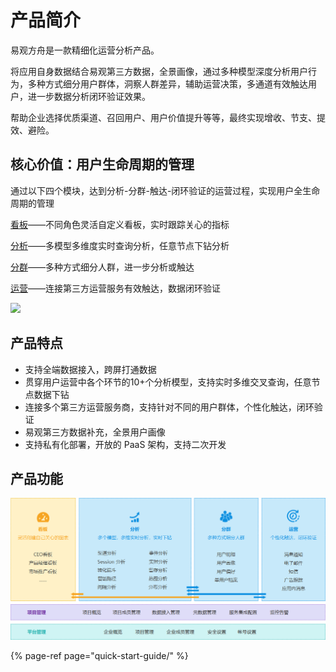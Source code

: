 # 产品简介

易观方舟是一款精细化运营分析产品。

将应用自身数据结合易观第三方数据，全景画像，通过多种模型深度分析用户行为，多种方式细分用户群体，洞察人群差异，辅助运营决策，多通道有效触达用户，进一步数据分析闭环验证效果。

帮助企业选择优质渠道、召回用户、用户价值提升等等，最终实现增收、节支、提效、避险。

## 核心价值：用户生命周期的管理

通过以下四个模块，达到分析-分群-触达-闭环验证的运营过程，实现用户全生命周期的管理

[看板](features/dashboard.md)——不同角色灵活自定义看板，实时跟踪关心的指标

[分析](features/analytics/)——多模型多维度实时查询分析，任意节点下钻分析

[分群](features/segmentation/)——多种方式细分人群，进一步分析或触达

[运营](features/operation/)——连接第三方运营服务有效触达，数据闭环验证

![ ](https://imguserradar.analysys.cn/fangzhou/sysImg/201706141931230718.png)

## 产品特点

* 支持全端数据接入，跨屏打通数据
* 贯穿用户运营中各个环节的10+个分析模型，支持实时多维交叉查询，任意节点数据下钻
* 连接多个第三方运营服务商，支持针对不同的用户群体，个性化触达，闭环验证
* 易观第三方数据补充，全景用户画像
* 支持私有化部署，开放的 PaaS 架构，支持二次开发

## 产品功能

![](.gitbook/assets/image%20%2850%29.png)

{% page-ref page="quick-start-guide/" %}

